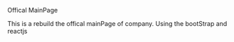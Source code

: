 Offical MainPage

This is a rebuild  the offical mainPage of company. Using the bootStrap and reactjs
 